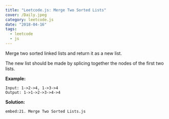 ```yaml
---
title: "Leetcode.js: Merge Two Sorted Lists"
cover: /Daily.jpeg
category: leetcode.js
date: "2018-04-16"
tags:
  - leetcode
  - js
---
```


Merge two sorted linked lists and return it as a new list.

The new list should be made by splicing together the nodes of the first two lists.

**Example:**

```
Input: 1->2->4, 1->3->4
Output: 1->1->2->3->4->4
```

**Solution:**

`embed:21. Merge Two Sorted Lists.js`
